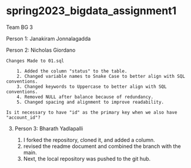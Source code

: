 # spring2023_bigdata_assignment1

Team BG 3

Person 1: Janakiram Jonnalagadda

Person 2: Nicholas Giordano

	Changes Made to 01.sql

		1. Added the column "status" to the table.
		2. Changed variable names to Snake Case to better align with SQL conventions.
		3. Changed keywords to Uppercase to better align with SQL conventions.
		4. Removed NULL after balance because of redundancy.
		5. Changed spacing and alignment to improve readability.

	Is it necessary to have "id" as the primary key when we also have "account_id"?

3. Person 3: Bharath Yadlapalli

	1. I forked the repository, cloned it, and added a column.
	2. revised the readme document and combined the branch with the main.
	3. Next, the local repository was pushed to the git hub.


